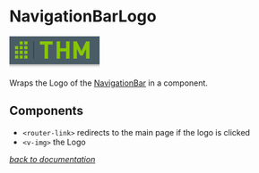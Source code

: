 # NavigationBarLogo
![Logo](../pictures/NavigationBar/Logo.png)

Wraps the Logo of the [NavigationBar](./NavigationBar.md) in a component.

## Components
-  `<router-link>` redirects to the main page if the logo is clicked
- `<v-img>` the Logo

[_back to documentation_](../)

